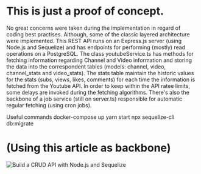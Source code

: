 # This is just a proof of concept. 

No great concerns were taken during the implementation in regard of coding best practises. Although, some of the classic layered architecture were implemented.
This REST API runs on an Express.js server (using Node.js and Sequelize) and has endpoints for performing (mostly) read operations on a PostgreSQL.
The class youtubeService.ts has methods for fetching information regarding Channel and Video information and storing the data into the correspondent tables (models: channel, video, channel_stats and video_stats). The stats table maintain the historic values for the stats (subs, views, likes, comments) for each time the information is fetched from the Youtube API. In order to keep within the API ratee limits, some delays are invoked during the fetching algorithms. 
There's also the backbone of a job service (still on server.ts) responsible for automatic regular fetching (using cron jobs).

Useful commands 
docker-compose up
yarn start
npx sequelize-cli db:migrate



#  (Using this article as backbone) 

![Build a CRUD API with Node.js and Sequelize](https://codevoweb.com/wp-content/uploads/2023/01/Build-a-CRUD-API-with-Node.js-and-Sequelize.webp)
